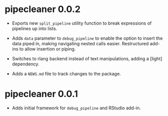 # pipecleaner 0.0.2

* Exports new `split_pipeline` utility function to break expressions of 
    pipelines up into lists.

* Adds `data` parameter to `debug_pipeline` to enable the option to insert the 
    data piped in, making navigating nested calls easier. Restructured add-ins 
    to allow insertion or piping.

* Switches to rlang backend instead of text manipulations, adding a [light] 
    dependency.

* Adds a `NEWS.md` file to track changes to the package.

# pipecleaner 0.0.1

* Adds initial framework for `debug_pipeline` and RStudio add-in.
